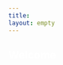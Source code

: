 ```yaml
---
title: 
layout: empty
---
```

<style>
.demo-card-wide.mdl-card {
  width: 100%;
}
.demo-card-wide > .mdl-card__title {
  color: #fff;
  height: 100%;
  background: url('../assets/demos/welcome_card.jpg') center / cover;
}
.demo-card-wide > .mdl-card__menu {
  color: #fff;
}
</style>

<div class="demo-card-wide mdl-card mdl-shadow--2dp">
  <div class="mdl-card__title">
    <h2 class="mdl-card__title-text">Welcome</h2>
  </div>
  <div class="mdl-card__supporting-text">
    Lorem ipsum dolor sit amet, consectetur adipiscing elit.
    Mauris sagittis pellentesque lacus eleifend lacinia...
  </div>
  <div class="mdl-card__actions mdl-card--border">
    <a class="mdl-button mdl-button--colored mdl-js-button mdl-js-ripple-effect">
      Get Started
    </a>
  </div>
  <div class="mdl-card__menu">
    <button class="mdl-button mdl-button--icon mdl-js-button mdl-js-ripple-effect">
      <i class="material-icons">share</i>
    </button>
  </div>
</div>
